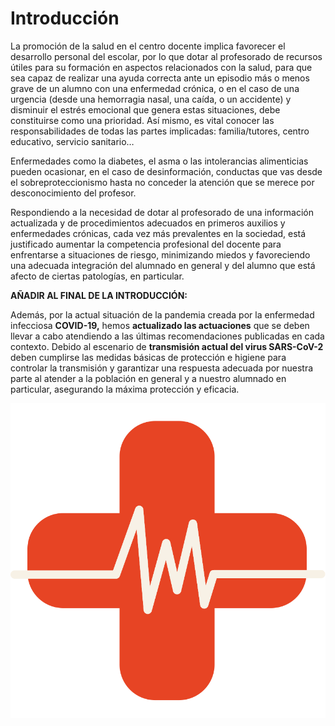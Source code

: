 # Introducción

La promoción de la salud en el centro docente implica favorecer el desarrollo personal del escolar, por lo que dotar al profesorado de recursos útiles para su formación en aspectos relacionados con la salud, para que sea capaz de realizar una ayuda correcta ante un episodio más o menos grave de un alumno con una enfermedad crónica, o en el caso de una urgencia \(desde una hemorragia nasal, una caída, o un accidente\) y disminuir el estrés emocional que genera estas situaciones, debe constituirse como una prioridad. Así mismo, es vital conocer las responsabilidades de todas las partes implicadas: familia/tutores, centro educativo, servicio sanitario…

Enfermedades como la diabetes, el asma o las intolerancias alimenticias pueden ocasionar, en el caso de desinformación, conductas que vas desde el sobreproteccionismo hasta no conceder la atención que se merece por desconocimiento del profesor.

Respondiendo a la necesidad de dotar al profesorado de una información actualizada y de procedimientos adecuados en primeros auxilios y enfermedades crónicas, cada vez más prevalentes en la sociedad, está justificado aumentar la competencia profesional del docente para enfrentarse a situaciones de riesgo, minimizando miedos y favoreciendo una adecuada integración del alumnado en general y del alumno que está afecto de ciertas patologías, en particular.

**AÑADIR AL FINAL DE LA INTRODUCCIÓN:**

Además, por la actual situación de la pandemia creada por la enfermedad infecciosa **COVID-19,** hemos **actualizado las actuaciones** que se deben llevar a cabo atendiendo a las últimas recomendaciones publicadas en cada contexto. Debido al escenario de **transmisión actual del virus SARS-CoV-2** deben cumplirse las medidas básicas de protección e higiene para controlar la transmisión y garantizar una respuesta adecuada por nuestra parte al atender a la población en general y a nuestro alumnado en particular, asegurando la máxima protección y eficacia.

![Logo del Curso](img/hospital.svg)

